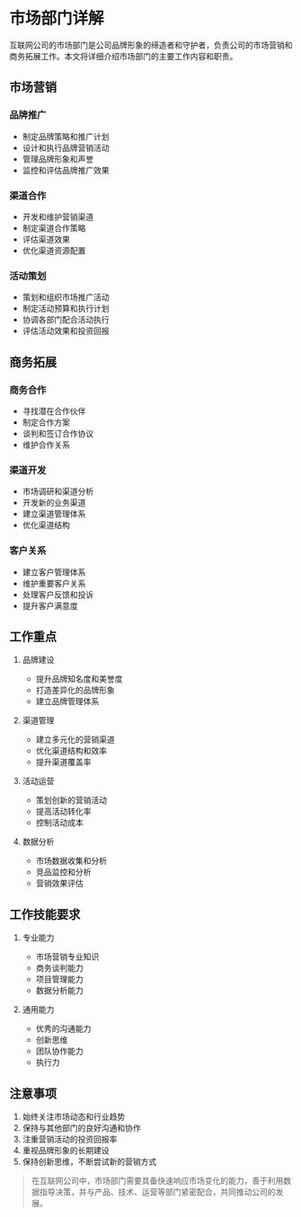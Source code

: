 # 市场部门详解

互联网公司的市场部门是公司品牌形象的缔造者和守护者，负责公司的市场营销和商务拓展工作。本文将详细介绍市场部门的主要工作内容和职责。

## 市场营销

### 品牌推广
- 制定品牌策略和推广计划
- 设计和执行品牌营销活动
- 管理品牌形象和声誉
- 监控和评估品牌推广效果

### 渠道合作
- 开发和维护营销渠道
- 制定渠道合作策略
- 评估渠道效果
- 优化渠道资源配置

### 活动策划
- 策划和组织市场推广活动
- 制定活动预算和执行计划
- 协调各部门配合活动执行
- 评估活动效果和投资回报

## 商务拓展

### 商务合作
- 寻找潜在合作伙伴
- 制定合作方案
- 谈判和签订合作协议
- 维护合作关系

### 渠道开发
- 市场调研和渠道分析
- 开发新的业务渠道
- 建立渠道管理体系
- 优化渠道结构

### 客户关系
- 建立客户管理体系
- 维护重要客户关系
- 处理客户反馈和投诉
- 提升客户满意度

## 工作重点

1. 品牌建设
   - 提升品牌知名度和美誉度
   - 打造差异化的品牌形象
   - 建立品牌管理体系

2. 渠道管理
   - 建立多元化的营销渠道
   - 优化渠道结构和效率
   - 提升渠道覆盖率

3. 活动运营
   - 策划创新的营销活动
   - 提高活动转化率
   - 控制活动成本

4. 数据分析
   - 市场数据收集和分析
   - 竞品监控和分析
   - 营销效果评估

## 工作技能要求

1. 专业能力
   - 市场营销专业知识
   - 商务谈判能力
   - 项目管理能力
   - 数据分析能力

2. 通用能力
   - 优秀的沟通能力
   - 创新思维
   - 团队协作能力
   - 执行力

## 注意事项

1. 始终关注市场动态和行业趋势
2. 保持与其他部门的良好沟通和协作
3. 注重营销活动的投资回报率
4. 重视品牌形象的长期建设
5. 保持创新思维，不断尝试新的营销方式

> 在互联网公司中，市场部门需要具备快速响应市场变化的能力，善于利用数据指导决策，并与产品、技术、运营等部门紧密配合，共同推动公司的发展。